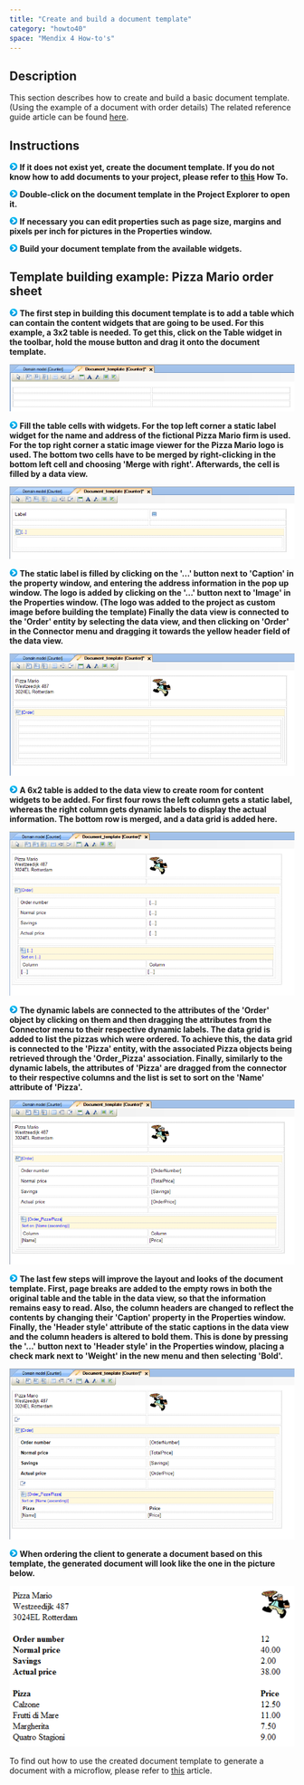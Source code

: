 ```yaml
---
title: "Create and build a document template"
category: "howto40"
space: "Mendix 4 How-to's"
---
```

## Description

This section describes how to create and build a basic document template. (Using the example of a document with order details) The related reference guide article can be found [here](https://world.mendix.com/pages/releaseview.action?pageId=9208532).

## Instructions

![](attachments/819203/917932.png) **If it does not exist yet, create the document template. If you do not know how to add documents to your project, please refer to [this](add-documents-to-a-module) How To.**

![](attachments/819203/917932.png) **Double-click on the document template in the Project Explorer to open it.**

![](attachments/819203/917932.png) **If necessary you can edit properties such as page size, margins and pixels per inch for pictures in the Properties window.**

![](attachments/819203/917932.png) **Build your document template from the available widgets.**

## Template building example: Pizza Mario order sheet

![](attachments/819203/917932.png) **The first step in building this document template is to add a table which can contain the content widgets that are going to be used. For this example, a 3x2 table is needed. To get this, click on the Table widget in the toolbar, hold the mouse button and drag it onto the document template.**

![](attachments/2621548/2752591.png)

![](attachments/819203/917932.png) **Fill the table cells with widgets. For the top left corner a static label widget for the name and address of the fictional Pizza Mario firm is used. For the top right corner a static image viewer for the Pizza Mario logo is used. The bottom two cells have to be merged by right-clicking in the bottom left cell and choosing 'Merge with right'. Afterwards, the cell is filled by a data view.**

![](attachments/2621548/2752590.png)

![](attachments/819203/917932.png) **The static label is filled by clicking on the '...' button next to 'Caption' in the property window, and entering the address information in the pop up window. The logo is added by clicking on the '...' button next to 'Image' in the Properties window. (The logo was added to the project as custom image before building the template) Finally the data view is connected to the 'Order' entity by selecting the data view, and then clicking on 'Order' in the Connector menu and dragging it towards the yellow header field of the data view.**

![](attachments/2621548/2752597.png)

![](attachments/819203/917932.png) **A 6x2 table is added to the data view to create room for content widgets to be added. For first four rows the left column gets a static label, whereas the right column gets dynamic labels to display the actual information. The bottom row is merged, and a data grid is added here.**

![](attachments/2621548/2752592.png)

![](attachments/819203/917932.png) **The dynamic labels are connected to the attributes of the 'Order' object by clicking on them and then dragging the attributes from the Connector menu to their respective dynamic labels. The data grid is added to list the pizzas which were ordered. To achieve this, the data grid is connected to the 'Pizza' entity, with the associated Pizza objects being retrieved through the 'Order_Pizza' association. Finally, similarly to the dynamic labels, the attributes of 'Pizza' are dragged from the connector to their respective columns and the list is set to sort on the 'Name' attribute of 'Pizza'.**

![](attachments/2621548/2752593.png)

![](attachments/819203/917932.png) **The last few steps will improve the layout and looks of the document template. First, page breaks are added to the empty rows in both the original table and the table in the data view, so that the information remains easy to read. Also, the column headers are changed to reflect the contents by changing their 'Caption' property in the Properties window. Finally, the 'Header style' attribute of the static captions in the data view and the column headers is altered to bold them. This is done by pressing the '...' button next to 'Header style' in the Properties window, placing a check mark next to 'Weight' in the new menu and then selecting 'Bold'.**

![](attachments/2621548/2752595.png)

![](attachments/819203/917932.png) **When ordering the client to generate a document based on this template, the generated document will look like the one in the picture below.**

![](attachments/2621548/2752596.png)

To find out how to use the created document template to generate a document with a microflow, please refer to [this](generate-documents-using-document-templates) article.
